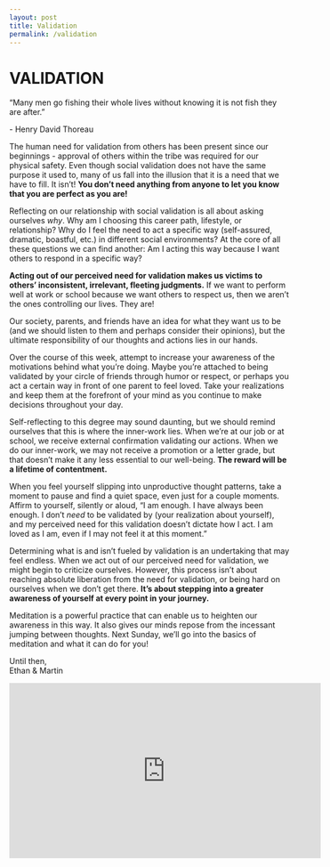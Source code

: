 ```yaml
---
layout: post
title: Validation
permalink: /validation
---
```


# VALIDATION

<p id="quote">“Many men go fishing their whole lives without knowing it is not fish they are after.”</p>   
<p id="quote-author">- Henry David Thoreau</p>   



The human need for validation from others has been present since our beginnings - approval of others within the tribe was required for our physical safety. Even though social validation does not have the same purpose it used to, many of us fall into the illusion that it is a need that we have to fill. It isn’t! <b>You don’t need anything from anyone to let you know that you are perfect as you are!</b>

Reflecting on our relationship with social validation is all about asking ourselves <i>why</i>. Why am I choosing this career path, lifestyle, or relationship? Why do I feel the need to act a specific way (self-assured, dramatic, boastful, etc.) in different social environments? At the core of all these questions we can find another: Am I acting this way because I want others to respond in a specific way?

<b>Acting out of our perceived need for validation makes us victims to others’ inconsistent, irrelevant, fleeting judgments.</b> If we want to perform well at work or school because we want others to respect us, then we aren’t the ones controlling our lives. They are!

Our society, parents, and friends have an idea for what they want us to be (and we should listen to them and perhaps consider their opinions), but the ultimate responsibility of our thoughts and actions lies in our hands.

Over the course of this week, attempt to increase your awareness of the motivations behind what you’re doing. Maybe you’re attached to being validated by your circle of friends through humor or respect, or perhaps you act a certain way in front of one parent to feel loved. Take your realizations and keep them at the forefront of your mind as you continue to make decisions throughout your day.

Self-reflecting to this degree may sound daunting, but we should remind ourselves that this is where the inner-work lies. When we’re at our job or at school, we receive external confirmation validating our actions. When we do our inner-work, we may not receive a promotion or a letter grade, but that doesn’t make it any less essential to our well-being. <b>The reward will be a lifetime of contentment.</b>

When you feel yourself slipping into unproductive thought patterns, take a moment to pause and find a quiet space, even just for a couple moments. Affirm to yourself, silently or aloud, “I am enough. I have always been enough. I don’t <i>need</i> to be validated by (your realization about yourself), and my perceived need for this validation doesn’t dictate how I act. I am loved as I am, even if I may not feel it at this moment.”

Determining what is and isn’t fueled by validation is an undertaking that may feel endless. When we act out of our perceived need for validation, we might begin to criticize ourselves. However, this process isn’t about reaching absolute liberation from the need for validation, or being hard on ourselves when we don’t get there. <b>It’s about stepping into a greater awareness of yourself at every point in your journey.</b>

Meditation is a powerful practice that can enable us to heighten our awareness in this way. It also gives our minds repose from the incessant jumping between thoughts. Next Sunday, we’ll go into the basics of meditation and what it can do for you!

Until then,   
Ethan & Martin

<iframe style="display: block; margin: 0 auto;" width="560" height="315" src="https://www.youtube.com/watch?v=eYlom6XusMc" frameborder="0" allow="autoplay; encrypted-media" allowfullscreen></iframe>

